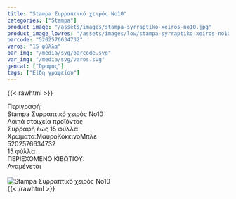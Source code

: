 ```yaml
---
title: "Stampa Συρραπτικό χειρός No10"
categories: ["Stampa"]
product_image: "/assets/images/stampa-syrraptiko-xeiros-no10.jpg"
product_image_lowres: "/assets/images/low/stampa-syrraptiko-xeiros-no10.jpg"
barcode: "5202576634732"
varos: "15 φύλλα"
bar_img: "/media/svg/barcode.svg"
var_img: "/media/svg/varos.svg"
gencat: ["Όροφος"]
tags: ["Είδη γραφείου"]
---
```

{{< rawhtml >}}

<div class="sload697"><div class="product"><div id="sistatika">Περιγραφή:</div><div class="alltext">Stampa Συρραπτικό χειρός No10</div><div id="loipa">Λοιπά στοιχεία προϊόντος</div><div class="keno"></div><div class="sdt sw100"><div class="stpin sdtc sp15 s444 steee sw50 stcenter sfwb">Συρραφή έως 15 φύλλα</div><div class="stpin sfwb sdtc sp15 seee st333 sw50 stcenter">Χρώματα:<br><br><span class="sfwn s333 sbrd3 sml5 smr5 steee sp510">Μαύρο</span><span class="sfwn sred sbrd3 stfff sp510 smr5">Κόκκινο</span><span class="sfwn sblue steee sp510 sbrd3">Μπλε</span></div></div><div class="keno"></div><style>.stpin br{display:none}@media only screen and (max-width:800px){.stpin{display:block;width:auto}}@media only screen and (max-width:400px){.stpin span{margin-top:15px}.stpin br{display:block}}</style><div id="barcode"><div id="barimage1"></div><span id="bartext">5202576634732</span></div><div id="varos"><div id="temimg"></div><span id="varostext">15 φύλλα</span></div><div id="kivotio">ΠΕΡΙΕΧΟΜΕΝΟ ΚΙΒΩΤΙΟΥ:<br>Αναμένεται</div><br><div class="pimg"><img alt="Stampa Συρραπτικό χειρός No10" title="Stampa Συρραπτικό χειρός No10" src="/assets/images/stampa-syrraptiko-xeiros-no10.jpg"></div></div></div>
{{< /rawhtml >}}


